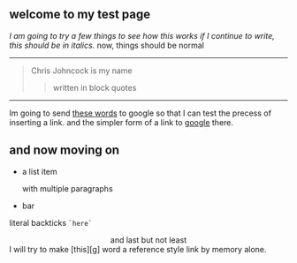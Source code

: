 ## welcome to my test page
*I am going to try a few things to see how this works
if I continue to write, this should be in italics.*
now, things should be normal
***
>Chris Johncock is my name
>>written in block quotes
---
Im going to send [these words][g] to google so that I can test the precess of inserting a link. and the simpler form of a link to [google](http://www.google.com/ "simple link") there.

and now moving on
----
*   a list item

    with multiple paragraphs
    
*   bar

literal backticks `` `here` ``  
  <center>
  and last but  
not least
  </center>
I will try to make [this][g] word a reference style link by memory alone.

  [g]: http://google.com/
